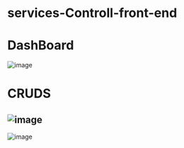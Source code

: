 # services-Controll-front-end

# DashBoard
![image](https://user-images.githubusercontent.com/104803451/209895725-6c39d0d7-f3fa-4a4d-827b-fdff16fa09e2.png)

# CRUDS
![image](https://user-images.githubusercontent.com/104803451/209895838-e07b9f90-dbb1-4a9d-89e5-15777a33e7a5.png)
---
![image](https://user-images.githubusercontent.com/104803451/209895846-5a3e5e54-5d19-4a80-8c2c-0c2999e27778.png)

